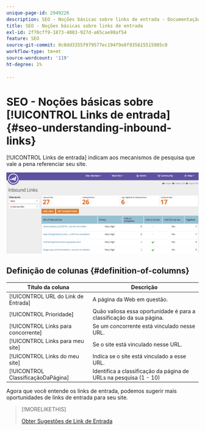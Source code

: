 ```yaml
---
unique-page-id: 2949226
description: SEO - Noções básicas sobre links de entrada - Documentação do Marketo - Documentação do produto
title: SEO - Noções básicas sobre links de entrada
exl-id: 2f70cff9-1873-4083-927d-a65cae98af54
feature: SEO
source-git-commit: 0c0dd3355f979577ec194f9e8f935615515905c0
workflow-type: tm+mt
source-wordcount: '119'
ht-degree: 1%

---
```


# SEO - Noções básicas sobre [!UICONTROL Links de entrada] {#seo-understanding-inbound-links}

[!UICONTROL Links de entrada] indicam aos mecanismos de pesquisa que vale a pena referenciar seu site.

![](assets/image2014-9-18-13-3a18-3a10.png)

## Definição de colunas {#definition-of-columns}

| Título da coluna | Descrição |
|---|---|
| [!UICONTROL URL do Link de Entrada] | A página da Web em questão. |
| [!UICONTROL Prioridade] | Quão valiosa essa oportunidade é para a classificação da sua página. |
| [!UICONTROL Links para concorrente] | Se um concorrente está vinculado nesse URL. |
| [!UICONTROL Links para meu site] | Se o site está vinculado nesse URL. |
| [!UICONTROL Links do meu site] | Indica se o site está vinculado a esse URL. |
| [!UICONTROL ClassificaçãoDaPágina] | Identifica a classificação da página de URLs na pesquisa (1 - 10) |

Agora que você entende os links de entrada, podemos sugerir mais oportunidades de links de entrada para seu site.

>[!MORELIKETHIS]
>
>[Obter Sugestões de Link de Entrada](/help/marketo/product-docs/additional-apps/seo/inbound-links/seo-get-inbound-link-suggestions.md)
